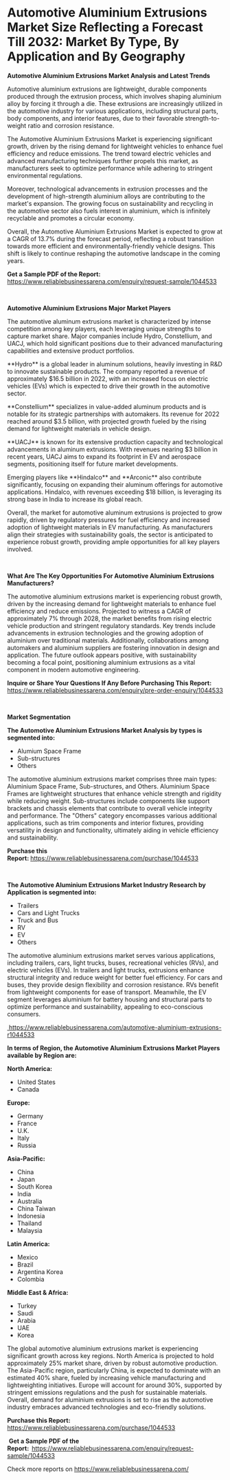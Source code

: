 <p><h1>Automotive Aluminium Extrusions Market Size Reflecting a Forecast Till 2032: Market By Type, By Application and By Geography</h1></p><p><strong>Automotive Aluminium Extrusions Market Analysis and Latest Trends</strong></p>
<p><p>Automotive aluminium extrusions are lightweight, durable components produced through the extrusion process, which involves shaping aluminium alloy by forcing it through a die. These extrusions are increasingly utilized in the automotive industry for various applications, including structural parts, body components, and interior features, due to their favorable strength-to-weight ratio and corrosion resistance.</p><p>The Automotive Aluminium Extrusions Market is experiencing significant growth, driven by the rising demand for lightweight vehicles to enhance fuel efficiency and reduce emissions. The trend toward electric vehicles and advanced manufacturing techniques further propels this market, as manufacturers seek to optimize performance while adhering to stringent environmental regulations. </p><p>Moreover, technological advancements in extrusion processes and the development of high-strength aluminium alloys are contributing to the market's expansion. The growing focus on sustainability and recycling in the automotive sector also fuels interest in aluminium, which is infinitely recyclable and promotes a circular economy. </p><p>Overall, the Automotive Aluminium Extrusions Market is expected to grow at a CAGR of 13.7% during the forecast period, reflecting a robust transition towards more efficient and environmentally-friendly vehicle designs. This shift is likely to continue reshaping the automotive landscape in the coming years.</p></p>
<p><strong>Get a Sample PDF of the Report:&nbsp;</strong> <a href="https://www.reliablebusinessarena.com/enquiry/request-sample/1044533?utm_campaign=1143&utm_medium=2&utm_source=Github&utm_content=ia&utm_term=30032025&utm_id=automotive-aluminium-extrusions">https://www.reliablebusinessarena.com/enquiry/request-sample/1044533</a></p>
<p>&nbsp;</p>
<p><strong>Automotive Aluminium Extrusions Major Market Players</strong></p>
<p><p>The automotive aluminum extrusions market is characterized by intense competition among key players, each leveraging unique strengths to capture market share. Major companies include Hydro, Constellium, and UACJ, which hold significant positions due to their advanced manufacturing capabilities and extensive product portfolios. </p><p>**Hydro** is a global leader in aluminum solutions, heavily investing in R&D to innovate sustainable products. The company reported a revenue of approximately $16.5 billion in 2022, with an increased focus on electric vehicles (EVs) which is expected to drive their growth in the automotive sector.</p><p>**Constellium** specializes in value-added aluminum products and is notable for its strategic partnerships with automakers. Its revenue for 2022 reached around $3.5 billion, with projected growth fueled by the rising demand for lightweight materials in vehicle design.</p><p>**UACJ** is known for its extensive production capacity and technological advancements in aluminum extrusions. With revenues nearing $3 billion in recent years, UACJ aims to expand its footprint in EV and aerospace segments, positioning itself for future market developments.</p><p>Emerging players like **Hindalco** and **Arconic** also contribute significantly, focusing on expanding their aluminum offerings for automotive applications. Hindalco, with revenues exceeding $18 billion, is leveraging its strong base in India to increase its global reach.</p><p>Overall, the market for automotive aluminum extrusions is projected to grow rapidly, driven by regulatory pressures for fuel efficiency and increased adoption of lightweight materials in EV manufacturing. As manufacturers align their strategies with sustainability goals, the sector is anticipated to experience robust growth, providing ample opportunities for all key players involved.</p></p>
<p>&nbsp;</p>
<p><strong>What Are The Key Opportunities For Automotive Aluminium Extrusions Manufacturers?</strong></p>
<p><p>The automotive aluminium extrusions market is experiencing robust growth, driven by the increasing demand for lightweight materials to enhance fuel efficiency and reduce emissions. Projected to witness a CAGR of approximately 7% through 2028, the market benefits from rising electric vehicle production and stringent regulatory standards. Key trends include advancements in extrusion technologies and the growing adoption of aluminium over traditional materials. Additionally, collaborations among automakers and aluminium suppliers are fostering innovation in design and application. The future outlook appears positive, with sustainability becoming a focal point, positioning aluminium extrusions as a vital component in modern automotive engineering.</p></p>
<p><strong>Inquire or Share Your Questions If Any Before Purchasing This Report:</strong> <a href="https://www.reliablebusinessarena.com/enquiry/pre-order-enquiry/1044533?utm_campaign=1143&utm_medium=2&utm_source=Github&utm_content=ia&utm_term=30032025&utm_id=automotive-aluminium-extrusions">https://www.reliablebusinessarena.com/enquiry/pre-order-enquiry/1044533</a></p>
<p>&nbsp;</p>
<p><strong>Market Segmentation</strong></p>
<p><strong>The Automotive Aluminium Extrusions Market Analysis by types is segmented into:</strong></p>
<p><ul><li>Alumium Space Frame</li><li>Sub-structures</li><li>Others</li></ul></p>
<p><p>The automotive aluminium extrusions market comprises three main types: Aluminium Space Frame, Sub-structures, and Others. Aluminium Space Frames are lightweight structures that enhance vehicle strength and rigidity while reducing weight. Sub-structures include components like support brackets and chassis elements that contribute to overall vehicle integrity and performance. The "Others" category encompasses various additional applications, such as trim components and interior fixtures, providing versatility in design and functionality, ultimately aiding in vehicle efficiency and sustainability.</p></p>
<p><strong>Purchase this Report:&nbsp;</strong><a href="https://www.reliablebusinessarena.com/purchase/1044533?utm_campaign=1143&utm_medium=2&utm_source=Github&utm_content=ia&utm_term=30032025&utm_id=automotive-aluminium-extrusions">https://www.reliablebusinessarena.com/purchase/1044533</a></p>
<p>&nbsp;</p>
<p><strong>The Automotive Aluminium Extrusions Market Industry Research by Application is segmented into:</strong></p>
<p><ul><li>Trailers</li><li>Cars and Light Trucks</li><li>Truck and Bus</li><li>RV</li><li>EV</li><li>Others</li></ul></p>
<p><p>The automotive aluminium extrusions market serves various applications, including trailers, cars, light trucks, buses, recreational vehicles (RVs), and electric vehicles (EVs). In trailers and light trucks, extrusions enhance structural integrity and reduce weight for better fuel efficiency. For cars and buses, they provide design flexibility and corrosion resistance. RVs benefit from lightweight components for ease of transport. Meanwhile, the EV segment leverages aluminium for battery housing and structural parts to optimize performance and sustainability, appealing to eco-conscious consumers.</p></p>
<p><a href="https://www.reliablebusinessarena.com/automotive-aluminium-extrusions-r1044533?utm_campaign=1143&utm_medium=2&utm_source=Github&utm_content=ia&utm_term=30032025&utm_id=automotive-aluminium-extrusions">&nbsp;https://www.reliablebusinessarena.com/automotive-aluminium-extrusions-r1044533</a></p>
<p><strong>In terms of Region, the Automotive Aluminium Extrusions Market Players available by Region are:</strong></p>
<p>
    <p> <strong> North America: </strong>
        <ul>
            <li>United States</li>
            <li>Canada</li>
        </ul>
        </p> 
    <p> <strong> Europe: </strong>
        <ul>
            <li>Germany</li>
            <li>France</li>
            <li>U.K.</li>
            <li>Italy</li>
            <li>Russia</li>
        </ul>
        </p> 
    <p> <strong> Asia-Pacific: </strong>
        <ul>
            <li>China</li>
            <li>Japan</li>
            <li>South Korea</li>
            <li>India</li>
            <li>Australia</li>
            <li>China Taiwan</li>
            <li>Indonesia</li>
            <li>Thailand</li>
            <li>Malaysia</li>
        </ul>
        </p> 
    <p> <strong> Latin America: </strong>
        <ul>
            <li>Mexico</li>
            <li>Brazil</li>
            <li>Argentina Korea</li>
            <li>Colombia</li>
        </ul>
        </p> 
    <p> <strong> Middle East & Africa: </strong>
        <ul>
            <li>Turkey</li>
            <li>Saudi</li>
            <li>Arabia</li>
            <li>UAE</li>
            <li>Korea</li>
        </ul>
    </p>
    </p>
<p><p>The global automotive aluminium extrusions market is experiencing significant growth across key regions. North America is projected to hold approximately 25% market share, driven by robust automotive production. The Asia-Pacific region, particularly China, is expected to dominate with an estimated 40% share, fueled by increasing vehicle manufacturing and lightweighting initiatives. Europe will account for around 30%, supported by stringent emissions regulations and the push for sustainable materials. Overall, demand for aluminium extrusions is set to rise as the automotive industry embraces advanced technologies and eco-friendly solutions.</p></p>
<p><strong>Purchase this Report: </strong><a href="https://www.reliablebusinessarena.com/purchase/1044533?utm_campaign=1143&utm_medium=2&utm_source=Github&utm_content=ia&utm_term=30032025&utm_id=automotive-aluminium-extrusions">https://www.reliablebusinessarena.com/purchase/1044533</a></p>
<p>&nbsp;<strong>Get a Sample PDF of the Report:&nbsp;&nbsp;</strong><a href="https://www.reliablebusinessarena.com/enquiry/request-sample/1044533?utm_campaign=1143&utm_medium=2&utm_source=Github&utm_content=ia&utm_term=30032025&utm_id=automotive-aluminium-extrusions">https://www.reliablebusinessarena.com/enquiry/request-sample/1044533</a></p>
<p><strong></strong></p>
<p>Check more reports on <a href="https://www.reliablebusinessarena.com/?utm_campaign=1143&utm_medium=2&utm_source=Github&utm_content=ia&utm_term=30032025&utm_id=automotive-aluminium-extrusions">https://www.reliablebusinessarena.com/</a></p>